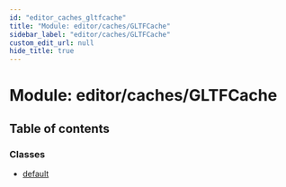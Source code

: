 ```yaml
---
id: "editor_caches_gltfcache"
title: "Module: editor/caches/GLTFCache"
sidebar_label: "editor/caches/GLTFCache"
custom_edit_url: null
hide_title: true
---
```


# Module: editor/caches/GLTFCache

## Table of contents

### Classes

- [default](../classes/editor_caches_gltfcache.default.md)
